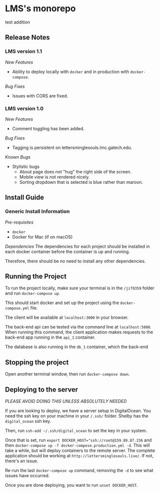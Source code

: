 # LMS's monorepo

test addition

## Release Notes

### LMS version 1.1

_New Features_

- Ability to deploy locally with `docker` and in production with `docker-compose`.

_Bug Fixes_

- Issues with CORS are fixed.

### LMS version 1.0

_New Features_

- Comment toggling has been added.

_Bug Fixes_

- Tagging is persistent on lettersminglesouls.lmc.gatech.edu.

_Known Bugs_

- Stylistic bugs
  - About page does not "hug" the right side of the screen.
  - Mobile view is not rendered nicely.
  - Sorting dropdown that is selected is blue rather than maroon.

## Install Guide

### Generic Install Information

_Pre-requisites_

- `docker`
- Docker for Mac (if on macOS)

_Dependencies_
The dependencies for each project should be installed in
each docker container before the container is up and running.

Therefore, there should be no need to install any other dependencies.

## Running the Project

To run the project locally, make sure your terminal is in
the `/jif0359` folder and run `docker-compose up`.

This should start docker and set up the project using the `docker-compose.yml` file.

The client will be available at `localhost:3000` in your browser.

The back-end api can be tested via the command line at `localhost:5000`. When running this command, the client application makes requests to the back-end app running in the `api_1` container.

The database is also running in the `db_1` container, which the back-end

## Stopping the project

Open another terminal window, then run `docker-compose down`.

## Deploying to the server

_PLEASE AVOID DOING THIS UNLESS ABSOLUTELY NEEDED_

If you are looking to deploy, we have a server setup in DigitalOcean. You need the ssh key on your machine in your `/.ssh/` folder. Shelby has the `digital_ocean` ssh key.

Then, run `ssh-add ~/.ssh/digital_ocean` to set the key in your system.

Once that is set, run `export DOCKER_HOST="ssh://root@159.89.87.236` and then `docker-compose up -f docker-compose.production.yml -d`. This will take a while, but will deploy containers to the remote server. The complete application should be working at `http://lettersminglesouls.live/`. If not, there's an issue.

Re-run the last `docker-compose up` command, removing the `-d` to see what issues have occurred.

Once you are done deploying, you want to run `unset DOCKER_HOST`.
